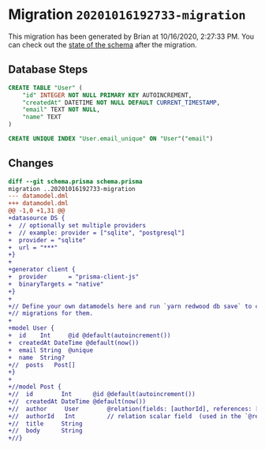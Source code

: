 # Migration `20201016192733-migration`

This migration has been generated by Brian at 10/16/2020, 2:27:33 PM.
You can check out the [state of the schema](./schema.prisma) after the migration.

## Database Steps

```sql
CREATE TABLE "User" (
    "id" INTEGER NOT NULL PRIMARY KEY AUTOINCREMENT,
    "createdAt" DATETIME NOT NULL DEFAULT CURRENT_TIMESTAMP,
    "email" TEXT NOT NULL,
    "name" TEXT
)

CREATE UNIQUE INDEX "User.email_unique" ON "User"("email")
```

## Changes

```diff
diff --git schema.prisma schema.prisma
migration ..20201016192733-migration
--- datamodel.dml
+++ datamodel.dml
@@ -1,0 +1,31 @@
+datasource DS {
+  // optionally set multiple providers
+  // example: provider = ["sqlite", "postgresql"]
+  provider = "sqlite"
+  url = "***"
+}
+
+generator client {
+  provider      = "prisma-client-js"
+  binaryTargets = "native"
+}
+
+// Define your own datamodels here and run `yarn redwood db save` to create
+// migrations for them.
+
+model User {
+  id    Int     @id @default(autoincrement())
+  createdAt DateTime @default(now())
+  email String  @unique
+  name  String?
+//  posts   Post[]
+}
+
+//model Post {
+//  id        Int      @id @default(autoincrement())
+//  createdAt DateTime @default(now())
+//  author     User        @relation(fields: [authorId], references: [id])
+//  authorId   Int         // relation scalar field  (used in the `@relation` attribute above)
+//  title     String
+//  body      String
+//}
```


